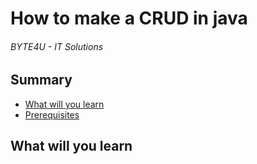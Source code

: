 
# How to make a CRUD in java
###### BYTE4U - IT Solutions

## Summary
- [What will you learn](#What-will-you-learn)
- [Prerequisites](#Prerequisites)

## What will you learn   


